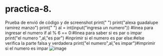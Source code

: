 # practica-8.
Prueba de envió de código y de screenshot
print(" ")
print("alexa guadalupe ramirez manzo")
print(" ")
al = int(input("ingresa un numero")) #linea para ingresar el numero
if al % 6 == 0:#linea para saber si es par o impar
    print("el numero ",al,"es par") #inprimir si el numero es par
else:#else verifica la parte falsa y verdadera
    print("el numero",al,"es impar")#imprimir si el numero es impar
    ![image](https://github.com/user-attachments/assets/1813e171-31ab-4b21-8549-0be38a9c147c)

